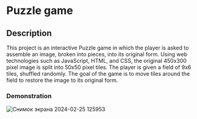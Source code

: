# Puzzle game
## Description
This project is an interactive Puzzle game in which the player is asked to assemble an image,
broken into pieces, into its original form. Using web technologies such as JavaScript, HTML, and CSS,
the original 450x300 pixel image is split into 50x50 pixel tiles. 
The player is given a field of 9x6 tiles, shuffled randomly. The goal of the game is to move tiles around the field to restore the image to its original form.
### Demonstration
![Снимок экрана 2024-02-25 125953](https://github.com/Alexander-Domnenko/client-side-programming/assets/91257943/e38c3ef1-694b-4025-80f1-6fbdc76a6908)
